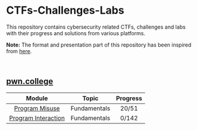 # CTFs-Challenges-Labs

<p> 
This repository contains cybersecurity related CTFs, challenges and labs with their progress and solutions from various platforms.
</p>

**Note:** The format and presentation part of this repository has been inspired from [here](https://github.com/luisrodrigues154/Cyber-Security).


<br>

## [pwn.college](https://pwn.college/dojos) 


| Module | Topic | Progress |
| :-: | :-: | :-:|
| [Program Misuse](https://github.com/Parthik-Bhardwaj/CTFs-Challenges-Labs/blob/main/pwn.college/Fundamentals/Program%20Misuse/Notes.md) | Fundamentals | 20/51 |
| [Program Interaction]() | Fundamentals | 0/142 |


<!--
<br>
/*
## [Embedded Security CTF](https://microcorruption.com)

|Name Link (notes) | Progres |
| :-: | :-: |
|[New Orleans](https://github.com/luisrodrigues154/Cyber-Security/tree/master/EmbeddedSecurity/NewOrleans.md) | Solved |
|[Sydney](https://github.com/luisrodrigues154/Cyber-Security/tree/master/EmbeddedSecurity/Sydney.md) | Solved |
|[Hanoi](https://github.com/luisrodrigues154/Cyber-Security/tree/master/EmbeddedSecurity/Hanoi.md) | Solved |
|[Cusco](https://github.com/luisrodrigues154/Cyber-Security/tree/master/EmbeddedSecurity/Cusco.md) | Solved |
|[Reykjavik](https://github.com/luisrodrigues154/Cyber-Security/tree/master/EmbeddedSecurity/Reykjavik.md) | Solved |
|[Johannesburg](https://github.com/luisrodrigues154/Cyber-Security/tree/master/EmbeddedSecurity/Johannesburg.md) | Solved |
|[Whitehorse](https://github.com/luisrodrigues154/Cyber-Security/tree/master/EmbeddedSecurity/Whitehorse.md) | Solved |
|[Montevideo](https://github.com/luisrodrigues154/Cyber-Security/tree/master/EmbeddedSecurity/Montevideo.md) | Solved |
|[Santa Cruz](https://github.com/luisrodrigues154/Cyber-Security/tree/master/EmbeddedSecurity/SantaCruz.md) | Solved |


<br>



## [HackTheBox](https://www.hackthebox.eu) 

<br>

### Machines

| Name Link (notes)| Progress |
| :-: | :-: |
|[Academy](https://github.com/luisrodrigues154/Cyber-Security/blob/master/HackTheBox/Machines/Academy/notes.md)| Solved |
|[Admirer](https://github.com/luisrodrigues154/Cyber-Security/blob/master/HackTheBox/Machines/Admirer/notes.md)| Solved |
|[Blunder](https://github.com/luisrodrigues154/Cyber-Security/blob/master/HackTheBox/Machines/Blunder/notes.md)| Solved |
|[Bucket](https://github.com/luisrodrigues154/Cyber-Security/blob/master/HackTheBox/Machines/Bucket/notes.md)| Solved |
|[Buff](https://github.com/luisrodrigues154/Cyber-Security/blob/master/HackTheBox/Machines/Buff/notes.md)| Solved |
|[Delivery](https://github.com/luisrodrigues154/Cyber-Security/blob/master/HackTheBox/Machines/Delivery/notes.md)| Solved |
|[Doctor](https://github.com/luisrodrigues154/Cyber-Security/blob/master/HackTheBox/Machines/Doctor/notes.md)| Solved |
|[Jewel](https://github.com/luisrodrigues154/Cyber-Security/blob/master/HackTheBox/Machines/Jewel/notes.md)| Solved |
|[Laboratory](https://github.com/luisrodrigues154/Cyber-Security/blob/master/HackTheBox/Machines/Laboratory/notes.md)| Solved |
|[Luanne](https://github.com/luisrodrigues154/Cyber-Security/blob/master/HackTheBox/Machines/Luanne/notes.md)| Solved |
|[OpenKeyS](https://github.com/luisrodrigues154/Cyber-Security/blob/master/HackTheBox/Machines/OpenKeyS/notes.md)| Solved |
|[Passage](https://github.com/luisrodrigues154/Cyber-Security/blob/master/HackTheBox/Machines/Passage/notes.md)| Solved |
|[Ready](https://github.com/luisrodrigues154/Cyber-Security/blob/master/HackTheBox/Machines/Ready/notes.md)| Solved |
|[ScriptKiddie](https://github.com/luisrodrigues154/Cyber-Security/blob/master/HackTheBox/Machines/ScriptKiddie/notes.md)| Solved |
|[SneakyMailer](https://github.com/luisrodrigues154/Cyber-Security/blob/master/HackTheBox/Machines/SneakyMailer/notes.md)| Solved |
|[Tabby](https://github.com/luisrodrigues154/Cyber-Security/blob/master/HackTheBox/Machines/Tabby/notes.md)| Solved |
|[Time](https://github.com/luisrodrigues154/Cyber-Security/blob/master/HackTheBox/Machines/Time/notes.md)| Solved |
|[Tenet](https://github.com/luisrodrigues154/Cyber-Security/blob/master/HackTheBox/Machines/Tenet/notes.md)| Solved |
|[Ophiuchi](https://github.com/luisrodrigues154/Cyber-Security/blob/master/HackTheBox/Machines/Ophiuchi/notes.md)| Solved |
|[Spectra](https://github.com/luisrodrigues154/Cyber-Security/blob/master/HackTheBox/Machines/Spectra/notes.md)| Solved |
|[The Notebook](https://github.com/luisrodrigues154/Cyber-Security/blob/master/HackTheBox/Machines/TheNotebook/notes.md)| Solved |
|[Schooled](https://github.com/luisrodrigues154/Cyber-Security/blob/master/HackTheBox/Machines/Schooled/notes.md)| Solved |
|[Armageddon](https://github.com/luisrodrigues154/Cyber-Security/blob/master/HackTheBox/Machines/Armageddon/notes.md)| Solved |
|[Tentacle](https://github.com/luisrodrigues154/Cyber-Security/blob/master/HackTheBox/Machines/Tentacle/notes.md)| Solved |
|[Unobtainium](https://github.com/luisrodrigues154/Cyber-Security/blob/master/HackTheBox/Machines/Unobtainium/notes.md)| Solved |
|[Knife](https://github.com/luisrodrigues154/Cyber-Security/blob/master/HackTheBox/Machines/Knife/notes.md)| Solved |
|[Pit](https://github.com/luisrodrigues154/Cyber-Security/blob/master/HackTheBox/Machines/Pit/notes.md)| Solved |
|[Love](https://github.com/luisrodrigues154/Cyber-Security/blob/master/HackTheBox/Machines/Love/notes.md)| Solved |

<br>

### Challenges

| Name Link (notes) | Category | Progress |
| :-: | :-: | :-:|
| [Invitation](https://github.com/luisrodrigues154/Cyber-Security/blob/master/HackTheBox/Challenges/Invitation/notes.md)| NA | Solved |
| [0xDiablos](https://github.com/luisrodrigues154/Cyber-Security/tree/master/HackTheBox/Challenges/Pwn/0xDiablos/notes.md) | Pwn | Solved |
| [Format](https://github.com/luisrodrigues154/Cyber-Security/tree/master/HackTheBox/Challenges/Pwn/Format/notes.md) | Pwn | Solved |
| [Space](https://github.com/luisrodrigues154/Cyber-Security/tree/master/HackTheBox/Challenges/Pwn/Space/notes.md) | Pwn | Solved |
| [Hunting](https://github.com/luisrodrigues154/Cyber-Security/tree/master/HackTheBox/Challenges/Pwn/Hunting/notes.md) | Pwn | Solved |
| [BabyRE](https://github.com/luisrodrigues154/Cyber-Security/tree/master/HackTheBox/Challenges/Reverse/BabyRE/notes.md) | Reverse Engineering | Solved |
| [Bypass](https://github.com/luisrodrigues154/Cyber-Security/tree/master/HackTheBox/Challenges/Reverse/Bypass/notes.md) | Reverse Engineering | Solved |
| [Exatlon](https://github.com/luisrodrigues154/Cyber-Security/tree/master/HackTheBox/Challenges/Reverse/Exatlon/notes.md) | Reverse Engineering | Solved |
| [ImpossiblePassword](https://github.com/luisrodrigues154/Cyber-Security/tree/master/HackTheBox/Challenges/Reverse/ImpossiblePassword/notes.md) | Reverse Engineering | Solved |
| [HackyBird](https://github.com/luisrodrigues154/Cyber-Security/tree/master/HackTheBox/Challenges/Reverse/HackyBird/notes.md) | Reverse Engineering | Solved |
| [Restaurant](https://github.com/luisrodrigues154/Cyber-Security/tree/master/HackTheBox/Challenges/Pwn/Restaurant/notes.md) | Pwn | Solved |
| [Bad Grades](https://github.com/luisrodrigues154/Cyber-Security/tree/master/HackTheBox/Challenges/Pwn/BadGrades/notes.md) | Pwn | Solved |
| [Cat](https://github.com/luisrodrigues154/Cyber-Security/tree/master/HackTheBox/Challenges/Mobile/Cat/notes.md) | Mobile | Solved |
| [Cryptohorrific](https://github.com/luisrodrigues154/Cyber-Security/tree/master/HackTheBox/Challenges/Mobile/Cryptohorrific/notes.md) | Mobile | Solved |
| [DebugMe](https://github.com/luisrodrigues154/Cyber-Security/tree/master/HackTheBox/Challenges/Reverse/DebugMe/notes.md) | Reverse Engineering | Solved |


<br>

### [Academy](https://academy.hackthebox.eu)

| Name Link (notes) | Progress |
| :-:| :-:|
| [Windows Fundamentals](https://github.com/luisrodrigues154/Cyber-Security/tree/master/HackTheBox_Academy/Windows_Fundamentals/notes.md) | Solved | 

<br>

## [TryHackMe](https://tryhackme.com/)

| Name Link (notes) | Progress |
| :-: | :-: |
| [AgentSudo](https://github.com/luisrodrigues154/Cyber-Security/tree/master/TryHackMe/AgentSudo/notes.md) | Solved |
| [BasicPentesting](https://github.com/luisrodrigues154/Cyber-Security/tree/master/TryHackMe/BasicPentesting/notes.md) | Solved |
| [BoilerCTF](https://github.com/luisrodrigues154/Cyber-Security/tree/master/TryHackMe/BoilerCTF/notes.md) | Solved |
| [BountyHacker](https://github.com/luisrodrigues154/Cyber-Security/tree/master/TryHackMe/BountyHacker/notes.md) | Solved |
| [Ignite](https://github.com/luisrodrigues154/Cyber-Security/tree/master/TryHackMe/Ignite/notes.md) | Solved |
| [LinuxPrivEsc](https://github.com/luisrodrigues154/Cyber-Security/tree/master/TryHackMe/LinuxPrivEsc/notes.md) | Solved |
| [Metasploit](https://github.com/luisrodrigues154/Cyber-Security/tree/master/TryHackMe/Metasploit/notes.md) | Solved |
| [MrRobotCTF](https://github.com/luisrodrigues154/Cyber-Security/tree/master/TryHackMe/MrRobotCTF/notes.md) | Solved |
| [PickleRick](https://github.com/luisrodrigues154/Cyber-Security/tree/master/TryHackMe/PickleRick/notes.md) | Solved |
| [PostExploitationBasics](https://github.com/luisrodrigues154/Cyber-Security/tree/master/TryHackMe/PostExploitationBasics/notes.md) | On Going |
| [RootMe](https://github.com/luisrodrigues154/Cyber-Security/tree/master/TryHackMe/RootMe/notes.md) | Solved |
| [Tartarus](https://github.com/luisrodrigues154/Cyber-Security/tree/master/TryHackMe/Tartarus/notes.md) | Solved |
| [TheFindCommand](https://github.com/luisrodrigues154/Cyber-Security/tree/master/TryHackMe/TheFindCommand/notes.md) | Solved |
| [VulnUniversity](https://github.com/luisrodrigues154/Cyber-Security/tree/master/TryHackMe/VulnUniversity/notes.md) | Solved |
| [IntroTo x86-64](https://github.com/luisrodrigues154/Cyber-Security/tree/master/TryHackMe/IntroTo_x86-64/notes.md) | Solved |
| [Reverse Engineering](https://github.com/luisrodrigues154/Cyber-Security/tree/master/TryHackMe/Reverse_Engineering/notes.md) | Solved |
| [Classic Passwd](https://github.com/luisrodrigues154/Cyber-Security/tree/master/TryHackMe/ClassicPasswd/notes.md) | Solved |
| [Lazy Admin](https://github.com/luisrodrigues154/Cyber-Security/tree/master/TryHackMe/LazyAdmin/notes.md) | Solved |
| [Wonderland](https://github.com/luisrodrigues154/Cyber-Security/tree/master/TryHackMe/Wonderland/notes.md) | Solved |
| [REloaded](https://github.com/luisrodrigues154/Cyber-Security/tree/master/TryHackMe/REloaded/notes.md) | Solved |
| [Anonymous](https://github.com/luisrodrigues154/Cyber-Security/tree/master/TryHackMe/Anonymous/notes.md) | Solved |
| [DogCat](https://github.com/luisrodrigues154/Cyber-Security/tree/master/TryHackMe/DogCat/notes.md) | Solved |
| [Blueprint](https://github.com/luisrodrigues154/Cyber-Security/tree/master/TryHackMe/Blueprint/notes.md) | Solved |
| [VulnNet](https://github.com/luisrodrigues154/Cyber-Security/tree/master/TryHackMe/VulnNet/VulnNet/notes.md) | Solved |
| [VulnNet: Node](https://github.com/luisrodrigues154/Cyber-Security/tree/master/TryHackMe/VulnNet/Node/notes.md) | Solved |
| [VulnNet: dotpy](https://github.com/luisrodrigues154/Cyber-Security/tree/master/TryHackMe/VulnNet/dotpy/notes.md) | Solved |
| [VulnNet: dotjar](https://github.com/luisrodrigues154/Cyber-Security/tree/master/TryHackMe/VulnNet/dotjar/notes.md) | Solved |
<br>

## [UnderTheWire](https://underthewire.tech/)

| Name Link (notes) | Progress |
| :-: | :-: |
| [Century](https://github.com/luisrodrigues154/Cyber-Security/tree/master/UnderTheWire/century.md) | Solved |
| [Cyborg](https://github.com/luisrodrigues154/Cyber-Security/tree/master/UnderTheWire/Cyborg.md) | Solved |

<br>

## [CyberDefenders](https://cyberdefenders.org)

| Name Link (notes) | Progress |
| :-:| :-:|
| [EscapeRoom_PacketAnalysis](https://github.com/luisrodrigues154/Cyber-Security/tree/master/CyberDefenders/EscapeRoom_PacketAnalysis/notes.md) | Solved (1 missing) | 

<br>

## [OWASP - Juice-shop](https://owasp.org/www-project-juice-shop/) 

| Level Link (notes) | Progress | 
| :-: | :-:|
| [Level 1](https://github.com/luisrodrigues154/Cyber-Security/blob/master/Juice-shop/Level_1.md) | Solved | 
| [Level 2](https://github.com/luisrodrigues154/Cyber-Security/blob/master/Juice-shop/Level_2.md) | Solved | 
| [Level 3](https://github.com/luisrodrigues154/Cyber-Security/blob/master/Juice-shop/Level_3.md) | Solved |
| [Level 4](https://github.com/luisrodrigues154/Cyber-Security/blob/master/Juice-shop/Level_4.md) | On Going |

<br>


## [Exploit Education](https://exploit.education/)

### [Nebula](https://exploit.education/nebula/)

| Name Link (notes) | Progress |
| :-: | :-: |
| [Level 00](https://github.com/luisrodrigues154/Cyber-Security/tree/master/Exploit-Education/Nebula/level00.md) | Solved |
| [Level 01](https://github.com/luisrodrigues154/Cyber-Security/tree/master/Exploit-Education/Nebula/level01.md) | Solved |
| [Level 02](https://github.com/luisrodrigues154/Cyber-Security/tree/master/Exploit-Education/Nebula/level02.md) | Solved |
| [Level 03](https://github.com/luisrodrigues154/Cyber-Security/tree/master/Exploit-Education/Nebula/level03.md) | Solved |
| [Level 04](https://github.com/luisrodrigues154/Cyber-Security/tree/master/Exploit-Education/Nebula/level04.md) | Solved |
| [Level 05](https://github.com/luisrodrigues154/Cyber-Security/tree/master/Exploit-Education/Nebula/level05.md) | Solved |
| [Level 06](https://github.com/luisrodrigues154/Cyber-Security/tree/master/Exploit-Education/Nebula/level06.md) | Solved |
| [Level 07](https://github.com/luisrodrigues154/Cyber-Security/tree/master/Exploit-Education/Nebula/level07.md) | Solved |
| [Level 08](https://github.com/luisrodrigues154/Cyber-Security/tree/master/Exploit-Education/Nebula/level08.md) | Solved |
| [Level 09](https://github.com/luisrodrigues154/Cyber-Security/tree/master/Exploit-Education/Nebula/level09.md) | Solved |
| [Level 10](https://github.com/luisrodrigues154/Cyber-Security/tree/master/Exploit-Education/Nebula/level10.md) | Solved |
| [Level 11](https://github.com/luisrodrigues154/Cyber-Security/tree/master/Exploit-Education/Nebula/level11.md) | Solved |
| [Level 12](https://github.com/luisrodrigues154/Cyber-Security/tree/master/Exploit-Education/Nebula/level12.md) | Solved |
| [Level 13](https://github.com/luisrodrigues154/Cyber-Security/tree/master/Exploit-Education/Nebula/level13.md) | Solved |
| [Level 14](https://github.com/luisrodrigues154/Cyber-Security/tree/master/Exploit-Education/Nebula/level14.md) | Solved |
| [Level 15](https://github.com/luisrodrigues154/Cyber-Security/tree/master/Exploit-Education/Nebula/level15.md) | Solved |
| [Level 16](https://github.com/luisrodrigues154/Cyber-Security/tree/master/Exploit-Education/Nebula/level16.md) | Solved |
| [Level 17](https://github.com/luisrodrigues154/Cyber-Security/tree/master/Exploit-Education/Nebula/level17.md) | Solved |
| [Level 19](https://github.com/luisrodrigues154/Cyber-Security/tree/master/Exploit-Education/Nebula/level19.md) | Solved |

<br>


## [Blue Team Labs](https://blueteamlabs.online) 

| Name Link (notes) | Category | Progress |
| :-: | :-: | :-:|
| [Phishing Analysis](https://github.com/luisrodrigues154/Cyber-Security/blob/master/BlueTeamLabs/PhishingAnalysis/notes.md)| Security Operations | Solved |
| [ILOVEYOU](https://github.com/luisrodrigues154/Cyber-Security/blob/master/BlueTeamLabs/ILOVEYOU/notes.md)| Reverse Engineering | Solved |
| [Network Analysis - Web Shell](https://github.com/luisrodrigues154/Cyber-Security/blob/master/BlueTeamLabs/WebShell/notes.md)| Security Operations | Solved |
| [Reverse Engineering - A Classic Injection](https://github.com/luisrodrigues154/Cyber-Security/blob/master/BlueTeamLabs/ClassicInjection/notes.md)| Reverse Engineering | Solved |
| [Log Analysis - Privilege Escalation](https://github.com/luisrodrigues154/Cyber-Security/blob/master/BlueTeamLabs/LogAnalysis_PrivEscalation/notes.md)| Ctf-like | Solved |
| [Malicious PowerShell Analysis](https://github.com/luisrodrigues154/Cyber-Security/blob/master/BlueTeamLabs/MaliciousPowerShellAnalysis/notes.md)| Security Operations | Solved |
| [Browser Forensics - Cryptominer](https://github.com/luisrodrigues154/Cyber-Security/blob/master/BlueTeamLabs/Criptominer/notes.md)| Incident Response | Solved |
| [The Planet's Prestige](https://github.com/luisrodrigues154/Cyber-Security/blob/master/BlueTeamLabs/PlanetsPrestige/notes.md)| Ctf-like | Solved |
-->
